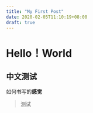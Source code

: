 ```yaml
---
title: "My First Post"
date: 2020-02-05T11:10:19+08:00
draft: true
---
```


# Hello！World

## 中文测试

如何书写的**感觉**

> 测试
